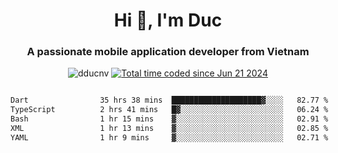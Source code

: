<h1 align="center">
  Hi 👋, I'm  Duc</h1>
<h3 align="center">A passionate mobile application developer from Vietnam</h3>  
  
<p align="center"> <img src="https://komarev.com/ghpvc/?username=dducnv&label=Profile%20views&color=0e75b6&style=flat" alt="dducnv" /> 
<a href="https://wakatime.com/@4d2a2cd9-1bcb-4dd1-84a4-dce128a35137"><img src="https://wakatime.com/badge/user/4d2a2cd9-1bcb-4dd1-84a4-dce128a35137.svg" alt="Total time coded since Jun 21 2024" /></a>
</p>  

<div style="width: 100vw; overflow-x: auto; flex:center">
  <!--START_SECTION:waka-->

```txt
Dart                35 hrs 38 mins  ████████████████████▓░░░░   82.77 %
TypeScript          2 hrs 41 mins   █▓░░░░░░░░░░░░░░░░░░░░░░░   06.24 %
Bash                1 hr 15 mins    ▓░░░░░░░░░░░░░░░░░░░░░░░░   02.91 %
XML                 1 hr 13 mins    ▓░░░░░░░░░░░░░░░░░░░░░░░░   02.85 %
YAML                1 hr 9 mins     ▓░░░░░░░░░░░░░░░░░░░░░░░░   02.71 %
```

<!--END_SECTION:waka-->
</div>




  
